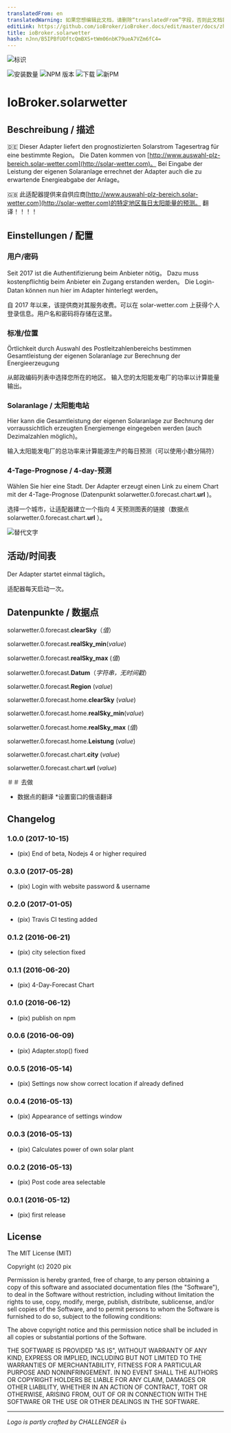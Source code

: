 ```yaml
---
translatedFrom: en
translatedWarning: 如果您想编辑此文档，请删除“translatedFrom”字段，否则此文档将再次自动翻译
editLink: https://github.com/ioBroker/ioBroker.docs/edit/master/docs/zh-cn/adapterref/iobroker.solarwetter/README.md
title: ioBroker.solarwetter
hash: nJnn/B5IPBfUOftcQmBXS+tWm06nbK79ueA7VZm6fC4=
---
```

![标识](../../../en/adapterref/iobroker.solarwetter/admin/solarwetter.png)

![安装数量](http://iobroker.live/badges/solarwetter-stable.svg)
![NPM 版本](http://img.shields.io/npm/v/iobroker.solarwetter.svg)
![下载](https://img.shields.io/npm/dm/iobroker.solarwetter.svg)
![新PM](https://nodei.co/npm/iobroker.solarwetter.png?downloads=true)

# IoBroker.solarwetter
## Beschreibung / 描述
:de: Dieser Adapter liefert den prognostizierten Solarstrom Tagesertrag für eine bestimmte Region。 Die Daten kommen von [http://www.auswahl-plz-bereich.solar-wetter.com](http://solar-wetter.com)。
Bei Eingabe der Leistung der eigenen Solaranlage errechnet der Adapter auch die zu erwartende Energieabgabe der Anlage。

:uk: 此适配器提供来自供应商[http://www.auswahl-plz-bereich.solar-wetter.com](http://solar-wetter.com)的特定地区每日太阳能量的预测。
翻译！！！！

## Einstellungen / 配置
### 用户/密码
Seit 2017 ist die Authentifizierung beim Anbieter nötig。 Dazu muss kostenpflichtig beim Anbieter ein Zugang erstanden werden。 Die Login-Datan können nun hier im Adapter hinterlegt werden。

自 2017 年以来，该提供商对其服务收费。可以在 solar-wetter.com 上获得个人登录信息。用户名和密码将存储在这里。

### 标准/位置
Örtlichkeit durch Auswahl des Postleitzahlenbereichs bestimmen Gesamtleistung der eigenen Solaranlage zur Berechnung der Energieerzeugung

从邮政编码列表中选择您所在的地区。
输入您的太阳能发电厂的功率以计算能量输出。

### Solaranlage / 太阳能电站
Hier kann die Gesamtleistung der eigenen Solaranlage zur Bechnung der vorraussichtlich erzeugten Energiemenge eingegeben werden (auch Dezimalzahlen möglich)。

输入太阳能发电厂的总功率来计算能源生产的每日预测（可以使用小数分隔符）

### 4-Tage-Prognose / 4-day-预测
Wählen Sie hier eine Stadt. Der Adapter erzeugt einen Link zu einem Chart mit der 4-Tage-Prognose (Datenpunkt solarwetter.0.forecast.chart.__url__ )。

选择一个城市，让适配器建立一个指向 4 天预测图表的链接（数据点 solarwetter.0.forecast.chart.__url__ ）。

![替代文字](../../../en/adapterref/iobroker.solarwetter/img/solarwetterSettingScreenshot.jpg "截图设置")

## 活动/时间表
Der Adapter startet einmal täglich。

适配器每天启动一次。

## Datenpunkte / 数据点
solarwetter.0.forecast.__clearSky__（*值*）

solarwetter.0.forecast.__realSky_min__(*value*)

solarwetter.0.forecast.__realSky_max__ (*值*)

solarwetter.0.forecast.__Datum__（*字符串，无时间戳*）

solarwetter.0.forecast.__Region__ (*value*)

solarwetter.0.forecast.home.__clearSky__ (*value*)

solarwetter.0.forecast.home.__realSky_min__(*value*)

solarwetter.0.forecast.home.__realSky_max__ (*值*)

solarwetter.0.forecast.home.__Leistung__ (*value*)

solarwetter.0.forecast.chart.__city__ (*value*)

solarwetter.0.forecast.chart.__url__ (*value*)

＃＃ 去做
* 数据点的翻译
*设置窗口的俄语翻译

## Changelog
### 1.0.0 (2017-10-15)
* (pix) End of beta, Nodejs 4 or higher required

### 0.3.0 (2017-05-28)
* (pix) Login with website password & username  

### 0.2.0 (2017-01-05)
* (pix) Travis CI testing added

### 0.1.2 (2016-06-21)
* (pix) city selection fixed

### 0.1.1 (2016-06-20)
* (pix) 4-Day-Forecast Chart

### 0.1.0 (2016-06-12)
* (pix) publish on npm

### 0.0.6 (2016-06-09)
* (pix) Adapter.stop() fixed

### 0.0.5 (2016-05-14)
* (pix) Settings now show correct location if already defined

### 0.0.4 (2016-05-13)
* (pix) Appearance of settings window

### 0.0.3 (2016-05-13)
* (pix) Calculates power of own solar plant

### 0.0.2 (2016-05-13)
* (pix) Post code area selectable

### 0.0.1 (2016-05-12)
* (pix) first release

## License

The MIT License (MIT)

Copyright (c) 2020 pix

Permission is hereby granted, free of charge, to any person obtaining a copy
of this software and associated documentation files (the "Software"), to deal
in the Software without restriction, including without limitation the rights
to use, copy, modify, merge, publish, distribute, sublicense, and/or sell
copies of the Software, and to permit persons to whom the Software is
furnished to do so, subject to the following conditions:

The above copyright notice and this permission notice shall be included in all
copies or substantial portions of the Software.

THE SOFTWARE IS PROVIDED "AS IS", WITHOUT WARRANTY OF ANY KIND, EXPRESS OR
IMPLIED, INCLUDING BUT NOT LIMITED TO THE WARRANTIES OF MERCHANTABILITY,
FITNESS FOR A PARTICULAR PURPOSE AND NONINFRINGEMENT. IN NO EVENT SHALL THE
AUTHORS OR COPYRIGHT HOLDERS BE LIABLE FOR ANY CLAIM, DAMAGES OR OTHER
LIABILITY, WHETHER IN AN ACTION OF CONTRACT, TORT OR OTHERWISE, ARISING FROM,
OUT OF OR IN CONNECTION WITH THE SOFTWARE OR THE USE OR OTHER DEALINGS IN THE
SOFTWARE.

---
*Logo is partly crafted by CHALLENGER* :+1: